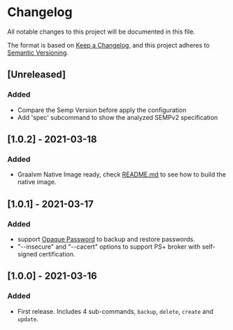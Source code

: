 # Changelog
All notable changes to this project will be documented in this file.

The format is based on [Keep a Changelog](https://keepachangelog.com/en/1.0.0/),
and this project adheres to [Semantic Versioning](https://semver.org/spec/v2.0.0.html).

## [Unreleased]
### Added
- Compare the Semp Version before apply the configuration
- Add 'spec' subcommand to show the analyzed SEMPv2 specification


## [1.0.2] - 2021-03-18
### Added
- Graalvm Native Image ready, check [README.md](README.md) to see how to build the native image.

## [1.0.1] - 2021-03-17
### Added
- support [Opaque Password](https://docs.solace.com/API-Developer-Online-Ref-Documentation/swagger-ui/config/index.html) to backup and restore passwords.
- "--insecure" and "--cacert" options to support PS+ broker with self-signed certification.

## [1.0.0] - 2021-03-16
### Added
- First release. Includes 4 sub-commands, `backup`, `delete`, `create` and `update`.
